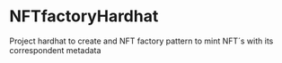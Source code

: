 # NFTfactoryHardhat
 Project hardhat to create and NFT factory pattern to mint NFT´s with its correspondent metadata
